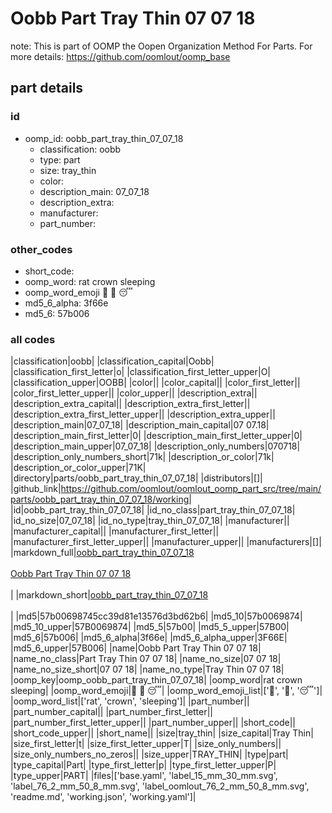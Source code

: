 # Oobb Part Tray Thin 07 07 18  

note: This is part of OOMP the Oopen Organization Method For Parts. For more details: https://github.com/oomlout/oomp_base

##  part details





### id
* oomp_id: oobb_part_tray_thin_07_07_18
  * classification: oobb
  * type: part
  * size: tray_thin
  * color: 
  * description_main: 07_07_18
  * description_extra: 
  * manufacturer: 
  * part_number: 

### other_codes
* short_code: 
* oomp_word: rat crown sleeping
* oomp_word_emoji :rat: :crown: :sleeping:
* md5_6_alpha: 3f66e
* md5_6: 57b006

### all codes 
|classification|oobb|
|classification_capital|Oobb|
|classification_first_letter|o|
|classification_first_letter_upper|O|
|classification_upper|OOBB|
|color||
|color_capital||
|color_first_letter||
|color_first_letter_upper||
|color_upper||
|description_extra||
|description_extra_capital||
|description_extra_first_letter||
|description_extra_first_letter_upper||
|description_extra_upper||
|description_main|07_07_18|
|description_main_capital|07 07.18|
|description_main_first_letter|0|
|description_main_first_letter_upper|0|
|description_main_upper|07_07_18|
|description_only_numbers|070718|
|description_only_numbers_short|71k|
|description_or_color|71k|
|description_or_color_upper|71K|
|directory|parts/oobb_part_tray_thin_07_07_18|
|distributors|[]|
|github_link|https://github.com/oomlout/oomlout_oomp_part_src/tree/main/parts/oobb_part_tray_thin_07_07_18/working|
|id|oobb_part_tray_thin_07_07_18|
|id_no_class|part_tray_thin_07_07_18|
|id_no_size|07_07_18|
|id_no_type|tray_thin_07_07_18|
|manufacturer||
|manufacturer_capital||
|manufacturer_first_letter||
|manufacturer_first_letter_upper||
|manufacturer_upper||
|manufacturers|[]|
|markdown_full|[oobb_part_tray_thin_07_07_18](https://github.com/oomlout/oomlout_oomp_part_src/tree/main/parts/oobb_part_tray_thin_07_07_18/working)<br>[](https://github.com/oomlout/oomlout_oomp_part_src/tree/main/parts/oobb_part_tray_thin_07_07_18/working)<br>[Oobb Part Tray Thin 07 07 18](https://github.com/oomlout/oomlout_oomp_part_src/tree/main/parts/oobb_part_tray_thin_07_07_18/working)<br><br>|
|markdown_short|[oobb_part_tray_thin_07_07_18](https://github.com/oomlout/oomlout_oomp_part_src/tree/main/parts/oobb_part_tray_thin_07_07_18/working)<br><br>|
|md5|57b00698745cc39d81e13576d3bd62b6|
|md5_10|57b0069874|
|md5_10_upper|57B0069874|
|md5_5|57b00|
|md5_5_upper|57B00|
|md5_6|57b006|
|md5_6_alpha|3f66e|
|md5_6_alpha_upper|3F66E|
|md5_6_upper|57B006|
|name|Oobb Part Tray Thin 07 07 18|
|name_no_class|Part Tray Thin 07 07 18|
|name_no_size|07 07 18|
|name_no_size_short|07 07 18|
|name_no_type|Tray Thin 07 07 18|
|oomp_key|oomp_oobb_part_tray_thin_07_07_18|
|oomp_word|rat crown sleeping|
|oomp_word_emoji|:rat: :crown: :sleeping:|
|oomp_word_emoji_list|[':rat:', ':crown:', ':sleeping:']|
|oomp_word_list|['rat', 'crown', 'sleeping']|
|part_number||
|part_number_capital||
|part_number_first_letter||
|part_number_first_letter_upper||
|part_number_upper||
|short_code||
|short_code_upper||
|short_name||
|size|tray_thin|
|size_capital|Tray Thin|
|size_first_letter|t|
|size_first_letter_upper|T|
|size_only_numbers||
|size_only_numbers_no_zeros||
|size_upper|TRAY_THIN|
|type|part|
|type_capital|Part|
|type_first_letter|p|
|type_first_letter_upper|P|
|type_upper|PART|
|files|['base.yaml', 'label_15_mm_30_mm.svg', 'label_76_2_mm_50_8_mm.svg', 'label_oomlout_76_2_mm_50_8_mm.svg', 'readme.md', 'working.json', 'working.yaml']|
